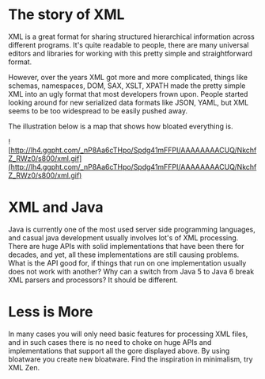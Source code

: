 # The story of XML #

XML is a great format for sharing structured hierarchical information across different programs. It's quite readable to people, there are many universal editors and libraries for working with this pretty simple and straightforward format.

However, over the years XML got more and more complicated, things like schemas, namespaces, DOM, SAX, XSLT, XPATH made the pretty simple XML into an ugly format that most developers frown upon. People started looking around for new serialized data formats like JSON, YAML, but XML seems to be too widespread to be easily pushed away.

The illustration below is a map that shows how bloated everything is.

![http://lh4.ggpht.com/_nP8Aa6cTHpo/Spdg41mFFPI/AAAAAAAACUQ/NkchfZ_RWz0/s800/xml.gif](http://lh4.ggpht.com/_nP8Aa6cTHpo/Spdg41mFFPI/AAAAAAAACUQ/NkchfZ_RWz0/s800/xml.gif)

# XML and Java #

Java is currently one of the most used server side programming languages, and casual java development usually involves lot's of XML processing. There are huge APIs with solid implementations that have been there for decades, and yet, all these implementations are still causing problems. What is the API good for, if things that run on one implementation usually does not work with another? Why can a switch from Java 5 to Java 6 break XML parsers and processors? It should be different.

# Less is More #

In many cases you will only need basic features for processing XML files, and in such cases there is no need to choke on huge APIs and implementations that support all the gore displayed above. By using bloatware you create new bloatware. Find the inspiration in minimalism, try XML Zen.